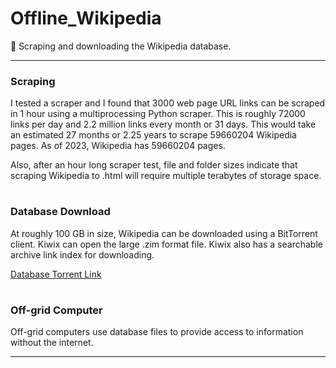 # Offline_Wikipedia

🔗 Scraping and downloading the Wikipedia database.

***
### Scraping

I tested a scraper and I found that 3000 web page URL links can be scraped in 1 hour using a multiprocessing Python scraper. This is roughly 72000 links per day and 2.2 million links every month or 31 days. This would take an estimated 27 months or 2.25 years to scrape 59660204 Wikipedia pages. As of 2023, Wikipedia has 59660204 pages.

Also, after an hour long scraper test, file and folder sizes indicate that scraping Wikipedia to .html will require multiple terabytes of storage space. 

#
### Database Download

At roughly 100 GB in size, Wikipedia can be downloaded using a BitTorrent client. Kiwix can open the large .zim format file. Kiwix also has a searchable archive link index for downloading.

[Database Torrent Link](https://download.kiwix.org/zim/wikipedia/wikipedia_en_all_maxi_2023-11.zim.torrent)

#
### Off-grid Computer

Off-grid computers use database files to provide access to information without the internet.
 
***
